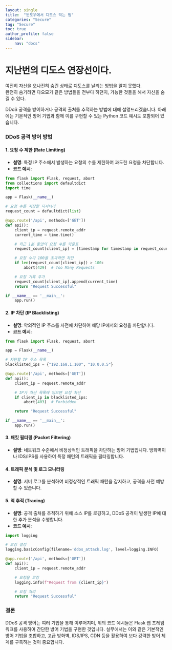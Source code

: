 ```yaml
---
layout: single
title:  "윈도우에서 디도스 막는 법"
categories: "Secure"
tag: "Secure"
toc: true
author_profile: false
sidebar:
    nav: "docs"
---
```


# 지난번의 디도스 연장선이다.
여전히 자신을 오나전히 숨긴 상태로 디도스를 날리는 방법을 알지 못했다.  
완전히 숨기려면 다으모가 같은 방법들을 전부다 하던지, 가능한 것들을 해서 자신을 숨길 수 있다.  



DDoS 공격을 방어하거나 공격의 출처를 추적하는 방법에 대해 설명드리겠습니다. 아래에는 기본적인 방어 기법과 함께 이를 구현할 수 있는 Python 코드 예시도 포함되어 있습니다.

### DDoS 공격 방어 방법

#### 1. **요청 수 제한 (Rate Limiting)**
- **설명**: 특정 IP 주소에서 발생하는 요청의 수를 제한하여 과도한 요청을 차단합니다.
- **코드 예시**:

```python
from flask import Flask, request, abort
from collections import defaultdict
import time

app = Flask(__name__)

# 요청 수를 저장할 딕셔너리
request_count = defaultdict(list)

@app.route('/api', methods=['GET'])
def api():
    client_ip = request.remote_addr
    current_time = time.time()

    # 최근 1분 동안의 요청 수를 카운트
    request_count[client_ip] = [timestamp for timestamp in request_count[client_ip] if timestamp > current_time - 60]

    # 요청 수가 100을 초과하면 차단
    if len(request_count[client_ip]) > 100:
        abort(429)  # Too Many Requests

    # 요청 기록 추가
    request_count[client_ip].append(current_time)
    return "Request Successful"

if __name__ == '__main__':
    app.run()
```

#### 2. **IP 차단 (IP Blacklisting)**
- **설명**: 악의적인 IP 주소를 사전에 차단하여 해당 IP에서의 요청을 차단합니다.
- **코드 예시**:

```python
from flask import Flask, request, abort

app = Flask(__name__)

# 차단할 IP 주소 목록
blacklisted_ips = {"192.168.1.100", "10.0.0.5"}

@app.route('/api', methods=['GET'])
def api():
    client_ip = request.remote_addr

    # IP가 차단 목록에 있으면 요청 차단
    if client_ip in blacklisted_ips:
        abort(403)  # Forbidden

    return "Request Successful"

if __name__ == '__main__':
    app.run()
```

#### 3. **패킷 필터링 (Packet Filtering)**
- **설명**: 네트워크 수준에서 비정상적인 트래픽을 차단하는 방어 기법입니다. 방화벽이나 IDS/IPS를 사용하여 특정 패턴의 트래픽을 필터링합니다.

#### 4. **트래픽 분석 및 로그 모니터링**
- **설명**: 서버 로그를 분석하여 비정상적인 트래픽 패턴을 감지하고, 공격을 사전 예방할 수 있습니다.

#### 5. **역 추적 (Tracing)**
- **설명**: 공격 출처를 추적하기 위해 소스 IP를 로깅하고, DDoS 공격이 발생한 IP에 대한 추가 분석을 수행합니다.
- **코드 예시**:

```python
import logging

# 로깅 설정
logging.basicConfig(filename='ddos_attack.log', level=logging.INFO)

@app.route('/api', methods=['GET'])
def api():
    client_ip = request.remote_addr

    # 요청을 로깅
    logging.info(f"Request from {client_ip}")

    # 요청 처리
    return "Request Successful"
```

### 결론
DDoS 공격 방어는 여러 기법을 통해 이루어지며, 위의 코드 예시들은 Flask 웹 프레임워크를 사용하여 간단한 방어 기법을 구현한 것입니다. 실무에서는 이와 같은 기본적인 방어 기법을 조합하고, 고급 방화벽, IDS/IPS, CDN 등을 활용하여 보다 강력한 방어 체계를 구축하는 것이 중요합니다.